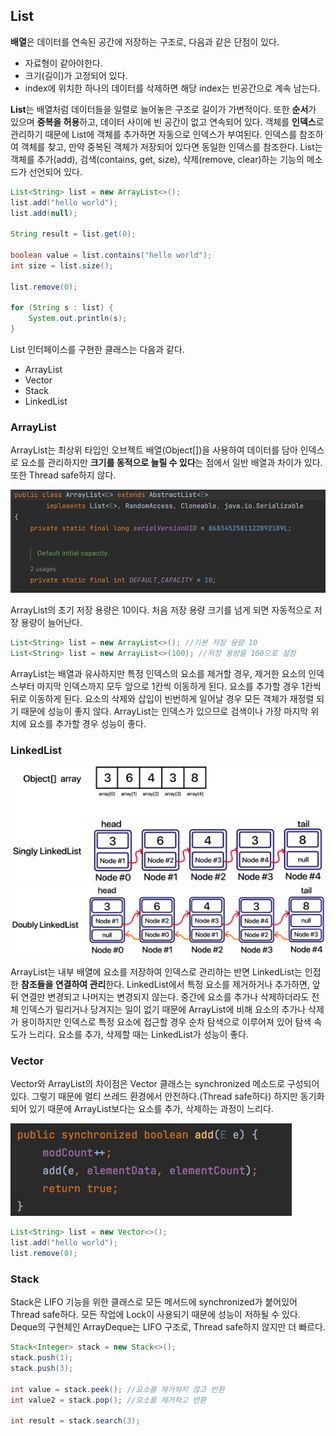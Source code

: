 ## List

**배열**은 데이터를 연속된 공간에 저장하는 구조로, 다음과 같은 단점이 있다.

- 자료형이 같아야한다.
- 크기(길이)가 고정되어 있다.
- index에 위치한 하나의 데이터를 삭제하면 해당 index는 빈공간으로 계속 남는다.

**List**는 배열처럼 데이터들을 일렬로 늘어놓은 구조로 길이가 가변적이다. 또한 **순서**가 있으며 **중복을 허용**하고, 데이터 사이에 빈 공간이 없고 연속되어 있다. 객체를 **인덱스**로 관리하기 때문에 List에 객체를 추가하면 자동으로 인덱스가 부여된다. 인덱스를 참조하여 객체를 찾고, 만약 중복된 객체가 저장되어 있다면 동일한 인덱스를 참조한다. List는 객체를 추가(add), 검색(contains, get, size), 삭제(remove, clear)하는 기능의 메소드가 선언되어 있다. 

```java
List<String> list = new ArrayList<>();
list.add("hello world");
list.add(null);

String result = list.get(0);

boolean value = list.contains("hello world");
int size = list.size();

list.remove(0);

for (String s : list) {
    System.out.println(s);
}
```

List 인터페이스를 구현한 클래스는 다음과 같다.

- ArrayList
- Vector
- Stack
- LinkedList

### ArrayList

ArrayList는 최상위 타입인 오브젝트 배열(Object[])을 사용하여 데이터를 담아 인덱스로 요소를 관리하지만 **크기를 동적으로 늘릴 수 있다**는 점에서 일반 배열과 차이가 있다. 또한 Thread safe하지 않다.

![img](https://github.com/dilmah0203/TIL/blob/main/Image/ArrayList.png)

ArrayList의 초기 저장 용량은 10이다. 처음 저장 용량 크기를 넘게 되면 자동적으로 저장 용량이 늘어난다.

```java
List<String> list = new ArrayList<>(); //기본 저장 용량 10
List<String> list = new ArrayList<>(100); //저장 용량을 100으로 설정
```

ArrayList는 배열과 유사하지만 특정 인덱스의 요소를 제거할 경우, 제거한 요소의 인덱스부터 마지막 인덱스까지 모두 앞으로 1칸씩 이동하게 된다. 요소를 추가할 경우 1칸씩 뒤로 이동하게 된다. 요소의 삭제와 삽입이 빈번하게 일어날 경우 모든 객체가 재정렬 되기 때문에 성능이 좋지 않다. ArrayList는 인덱스가 있으므로 검색이나 가장 마지막 위치에 요소를 추가할 경우 성능이 좋다.

### LinkedList

![img2](https://github.com/dilmah0203/TIL/blob/main/Image/LinkedList.png)
![img3](https://github.com/dilmah0203/TIL/blob/main/Image/LinkedList2.png)

ArrayList는 내부 배열에 요소를 저장하여 인덱스로 관리하는 반면 LinkedList는 인접한 **참조들을 연결하여 관리**한다. LinkedList에서 특정 요소를 제거하거나 추가하면, 앞 뒤 연결만 변경되고 나머지는 변경되지 않는다. 중간에 요소를 추가나 삭제하더라도 전체 인덱스가 밀리거나 당겨지는 일이 없기 때문에 ArrayList에 비해 요소의 추가나 삭제가 용이하지만 인덱스로 특정 요소에 접근할 경우 순차 탐색으로 이루어져 있어 탐색 속도가 느리다. 요소를 추가, 삭제할 때는 LinkedList가 성능이 좋다.

### Vector

Vector와 ArrayList의 차이점은 Vector 클래스는 synchronized 메소드로 구성되어 있다. 그렇기 때문에 멀티 쓰레드 환경에서 안전하다.(Thread safe하다) 하지만 동기화되어 있기 때문에 ArrayList보다는 요소를 추가, 삭제하는 과정이 느리다.

![img4](https://github.com/dilmah0203/TIL/blob/main/Image/Vector.png)

```java
List<String> list = new Vector<>();
list.add("hello world");
list.remove(0);
```

### Stack

Stack은 LIFO 기능을 위한 클래스로 모든 메서드에 synchronized가 붙어있어 Thread safe하다. 모든 작업에 Lock이 사용되기 때문에 성능이 저하될 수 있다. Deque의 구현체인 ArrayDeque는 LIFO 구조로, Thread safe하지 않지만 더 빠르다.

```java
Stack<Integer> stack = new Stack<>();
stack.push(1);
stack.push(3);
        
int value = stack.peek(); //요소를 제거하지 않고 반환
int value2 = stack.pop(); //요소를 제거하고 반환
        
int result = stack.search(3);
```

